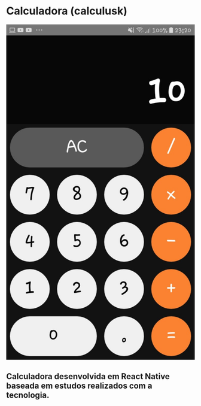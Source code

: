 # Calculadora (calculusk)
![alt text](https://github.com/FaBiUsKcomp/calculadora-React_Native/blob/master/resultado.jpeg)

## Calculadora desenvolvida em React Native baseada em estudos realizados com a tecnologia.
